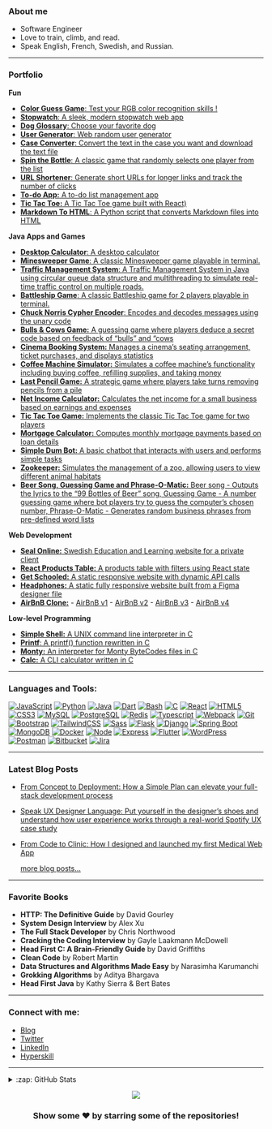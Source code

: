 ### About me
- Software Engineer
- Love to train, climb, and read.
- Speak English, French, Swedish, and Russian.

---

### Portfolio

**Fun**
- [**Color Guess Game**: Test your RGB color recognition skills !](https://v-dav.github.io/color-guess-game/)
- [**Stopwatch**: A sleek, modern stopwatch web app](https://v-dav.github.io/stopwatch/)
- [**Dog Glossary**: Choose your favorite dog](https://v-dav.github.io/dog-glossary/)
- [**User Generator**: Web random user generator](https://v-dav.github.io/random-user-generator/)
- [**Case Converter**: Convert the text in the case you want and download the text file](https://v-dav.github.io/case-converter/)
- [**Spin the Bottle**: A classic game that randomly selects one player from the list](https://v-dav.github.io/spin-the-bottle/)
- [**URL Shortener**: Generate short URLs for longer links and track the number of clicks](https://v-dav.github.io/url-shortener/)
- [**To-do App:** A to-do list management app](https://v-dav.github.io/react-todo/)
- [**Tic Tac Toe:** A Tic Tac Toe game built with React)](https://v-dav.github.io/tictactoe_game_react)
- [**Markdown To HTML**: A Python script that converts Markdown files into HTML](https://github.com/v-dav/holbertonschool-Markdown2HTML)

**Java Apps and Games**
- [**Desktop Calculator**: A desktop calculator](https://github.com/v-dav/java_programming/tree/main/desktop_calculator)
- [**Minesweeper Game**: A classic Minesweeper game playable in terminal.](https://github.com/v-dav/java_programming/tree/main/minesweeper)
- [**Traffic Management System**: A Traffic Management System in Java using circular queue data structure and multithreading to simulate real-time traffic control on multiple roads.](https://github.com/v-dav/java_programming/tree/main/traffic_management_system)
- [**Battleship Game**: A classic Battleship game for 2 players playable in terminal.](https://github.com/v-dav/java_programming/tree/main/battleship)
- [**Chuck Norris Cypher Encoder**: Encodes and decodes messages using the unary code](https://github.com/v-dav/java_programming/tree/main/chuck_norris_cypher_encoder)
- [**Bulls & Cows Game:** A guessing game where players deduce a secret code based on feedback of “bulls” and “cows](https://github.com/v-dav/java_programming/tree/main/bulls_and_cows_game)
- [**Cinema Booking System:** Manages a cinema’s seating arrangement, ticket purchases, and displays statistics](https://github.com/v-dav/java_programming/tree/main/cinema_manager)
- [**Coffee Machine Simulator:** Simulates a coffee machine’s functionality including buying coffee, refilling supplies, and taking money](https://github.com/v-dav/java_programming/tree/main/coffee_machine)
- [**Last Pencil Game:** A strategic game where players take turns removing pencils from a pile](https://github.com/v-dav/java_programming/tree/main/last_pensil_game)
- [**Net Income Calculator:** Calculates the net income for a small business based on earnings and expenses](https://github.com/v-dav/java_programming/tree/main/cli_calculator)
- [**Tic Tac Toe Game:** Implements the classic Tic Tac Toe game for two players](https://github.com/v-dav/java_programming/tree/main/cli_tictactoe)
- [**Mortgage Calculator:** Computes monthly mortgage payments based on loan details](https://github.com/v-dav/java_programming/tree/main/mortgage_calculator)
- [**Simple Dum Bot:** A basic chatbot that interacts with users and performs simple tasks](https://github.com/v-dav/java_programming/tree/main/simple_bot)
- [**Zookeeper:** Simulates the management of a zoo, allowing users to view different animal habitats](https://github.com/v-dav/java_programming/tree/main/zookeeper)
- [**Beer Song, Guessing Game and Phrase-O-Matic:** Beer song - Outputs the lyrics to the “99 Bottles of Beer” song, Guessing Game - A number guessing game where bot players try to guess the computer’s chosen number, Phrase-O-Matic - Generates random business phrases from pre-defined word lists](https://github.com/v-dav/java_programming/tree/main/head_first)


**Web Development**
- [**Seal Online:** Swedish Education and Learning website for a private client](https://sealonline.se/)
- [**React Products Table:** A products table with filters using React state](https://v-dav.github.io/react-products-table/)
- [**Get Schooled:** A static responsive website with dynamic API calls](https://v-dav.github.io/holbertonschool-smiling-school-javascript/)
- [**Headphones:** A static fully responsive website built from a Figma designer file](https://v-dav.github.io/holbertonschool-headphones/index.html)
- [**AirBnB Clone:**](https://github.com/v-dav/holbertonschool-AirBnB_clone/) - [AirBnB v1](https://github.com/v-dav/holbertonschool-AirBnB_clone) - [AirBnB v2](https://github.com/v-dav/holbertonschool-AirBnB_clone_v2) - [AirBnB v3](https://github.com/v-dav/holbertonschool-AirBnB_clone_v3) - [AirBnB v4](https://github.com/v-dav/holbertonschool-AirBnB_clone_v4) 
 
 **Low-level Programming**
 - [**Simple Shell:** A UNIX command line interpreter in C](https://github.com/v-dav/holbertonschool-simple_shell)
 - [**Printf**: A printf() function rewritten in C](https://github.com/v-dav/holbertonschool-printf)
 - [**Monty:** An interpreter for Monty ByteCodes files in C](https://github.com/v-dav/holbertonschool-monty)
 - [**Calc:** A CLI calculator written in C](https://github.com/v-dav/holbertonschool-low_level_programming/tree/ff125d9296f2c08d73a4d43540cdc2a621e75708/function_pointers)

---

### Languages and Tools:

[![JavaScript](https://img.shields.io/badge/JavaScript-black?style=for-the-badge&logo=javascript&logoColor=F7DF1E)](https://github.com/v-dav)
[![Python](https://img.shields.io/badge/python-black?style=for-the-badge&logo=python)](https://github.com/v-dav)
[![Java](https://img.shields.io/badge/Java-black?style=for-the-badge&logo=openjdk&logoColor=white)](https://github.com/v-dav)
[![Dart](https://img.shields.io/badge/Dart-black?style=for-the-badge&logo=dart&logoColor=white)](https://github.com/v-dav)
[![Bash](https://img.shields.io/badge/bash-black?style=for-the-badge&logo=gnu-bash)](https://github.com/v-dav)
[![C](https://img.shields.io/badge/c-black?style=for-the-badge&logo=c)](https://github.com/v-dav)
[![React](https://img.shields.io/badge/React-black?style=for-the-badge&logo=react&logoColor=61DAFB)](https://github.com/v-dav)
[![HTML5](https://img.shields.io/badge/html5-black?style=for-the-badge&logo=html5)](https://github.com/v-dav)
[![CSS3](https://img.shields.io/badge/css3-black?style=for-the-badge&logo=css3)](https://github.com/v-dav)
[![MySQL](https://img.shields.io/badge/MySQL-black?style=for-the-badge&logo=mysql)](https://github.com/v-dav)
[![PostgreSQL](https://img.shields.io/badge/PostgreSQL-black?style=for-the-badge&logo=postgresql)](https://github.com/v-dav)
[![Redis](https://img.shields.io/badge/redis-black.svg?&style=for-the-badge&logo=redis)](https://github.com/v-dav)
[![Typescript](https://img.shields.io/badge/TypeScript-black?style=for-the-badge&logo=typescript)](https://github.com/v-dav)
[![Webpack](https://img.shields.io/badge/Webpack-black?style=for-the-badge&logo=Webpack)](https://github.com/v-dav)
[![Git](https://img.shields.io/badge/GIT-black?style=for-the-badge&logo=git&logoColor=orange)](https://github.com/v-dav)
[![Bootstrap](https://img.shields.io/badge/Bootstrap-black?style=for-the-badge&logo=bootstrap)](https://github.com/v-dav)
[![TailwindCSS](https://img.shields.io/badge/Tailwind_CSS-black?style=for-the-badge&logo=tailwind-css)](https://github.com/v-dav)
[![Sass](https://img.shields.io/badge/Sass-black?style=for-the-badge&logo=sass)](https://github.com/v-dav)
[![Flask](https://img.shields.io/badge/flask-%23000.svg?style=for-the-badge&logo=flask)](https://github.com/v-dav)
[![Django](https://img.shields.io/badge/Django-black?style=for-the-badge&logo=django&logoColor=green)](https://github.com/v-dav)
[![Spring Boot](https://img.shields.io/badge/Spring_Boot-black?style=for-the-badge&logo=spring-boot)](https://github.com/v-dav)
[![MongoDB](https://img.shields.io/badge/MongoDB-black?style=for-the-badge&logo=mongodb)](https://github.com/v-dav)
[![Docker](https://img.shields.io/badge/Docker-black?style=for-the-badge&logo=docker)](https://github.com/v-dav)
[![Node](https://img.shields.io/badge/Node%20js-black?style=for-the-badge&logo=nodedotjs)](https://github.com/v-dav)
[![Express](https://img.shields.io/badge/Express%20js-black?style=for-the-badge&logo=express)](https://github.com/v-dav)
[![Flutter](https://img.shields.io/badge/Flutter-black?style=for-the-badge&logo=flutter&logoColor=blue)](https://github.com/v-dav)
[![WordPress](https://img.shields.io/badge/WordPress-black?style=for-the-badge&logo=wordpress)](https://wordpress.org/)
[![Postman](https://img.shields.io/badge/Postman-black?style=for-the-badge&logo=Postman)]()
[![Bitbucket](https://img.shields.io/badge/Bitbucket-black?style=for-the-badge&logo=bitbucket&logoColor=blue)]()
[![Jira](https://img.shields.io/badge/Jira-black?style=for-the-badge&logo=Jira&logoColor=blue)]()

---

### Latest Blog Posts

- [From Concept to Deployment: How a Simple Plan can elevate your full-stack development process](https://medium.com/@v-dav/from-concept-to-deployment-how-a-simple-plan-can-elevate-your-full-stack-development-process-588c491ed9f3)
- [Speak UX Designer Language: Put yourself in the designer’s shoes and understand how user experience works through a real-world Spotify UX case study](https://medium.com/design-bootcamp/speak-ux-designer-language-d688f8e12bf8)
- [From Code to Clinic: How I designed and launched my first Medical Web App](https://medium.com/@v-dav/from-code-to-clinic-how-i-designed-and-launched-my-first-medical-web-app-f115d86a44ac)
    
  [more blog posts...](https://medium.com/@v-dav)

---

### Favorite Books

- **HTTP: The Definitive Guide** by David Gourley
- **System Design Interview** by Alex Xu
- **The Full Stack Developer** by Chris Northwood
- **Cracking the Coding Interview** by Gayle Laakmann McDowell
- **Head First C: A Brain-Friendly Guide** by  David Griffiths
- **Clean Code** by Robert Martin
- **Data Structures and Algorithms Made Easy** by Narasimha Karumanchi
- **Grokking Algorithms** by Aditya Bhargava
- **Head First Java** by Kathy Sierra & Bert Bates

---

### Connect with me:
- [Blog](https://medium.com/@v-dav)
- [Twitter](https://twitter.com/v_dav_dev)
- [LinkedIn](https://www.linkedin.com/in/v-dav/)
- [Hyperskill](https://hyperskill.org/profile/587845010)

---

<details>
<summary>:zap: GitHub Stats</summary>
<p align="center">
  <a href="https://github.com/v-dav">
    <img src="http://github-profile-summary-cards.vercel.app/api/cards/profile-details?username=v-dav&theme=transparent" />
  </a>
  <a href="https://github.com/v-dav">
    <img src="https://github-readme-streak-stats.herokuapp.com/?user=v-dav&hide_border=true&card_width=338&theme=transparent" />
  </a>
  <a href="https://github.com/v-dav">
    <img src="http://github-profile-summary-cards.vercel.app/api/cards/stats?username=v-dav&theme=transparent" />
  </a>
  <a href="https://github.com/v-dav">
    <img src="https://github-readme-stats.vercel.app/api/top-langs/?username=v-dav&langs_count=10&card_width=699&hide_border=true&theme=transparent" />
  </a>
</p>
</details>

<p align="center">
  <a href="https://github.com/v-dav">
    <img src="https://komarev.com/ghpvc/?username=v-dav&color=blue&style=flat)" />
  </a>
</p>

<div align="center">

### Show some ❤️ by starring some of the repositories!

</div>
